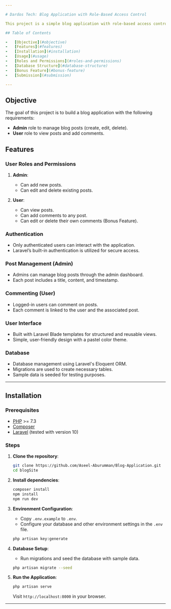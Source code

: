 ```yaml
---

# Dardos Tech: Blog Application with Role-Based Access Control

This project is a simple blog application with role-based access control that allows _Admins_ to manage blog posts and _Users_ to add comments. The application is built using Laravel and utilizes Blade for templating, jQuery for client-side validation, and Eloquent ORM for database interactions.

## Table of Contents

-   [Objective](#objective)
-   [Features](#features)
-   [Installation](#installation)
-   [Usage](#usage)
-   [Roles and Permissions](#roles-and-permissions)
-   [Database Structure](#database-structure)
-   [Bonus Feature](#bonus-feature)
-   [Submission](#submission)

---
```


## Objective

The goal of this project is to build a blog application with the following requirements:

-   **Admin** role to manage blog posts (create, edit, delete).
-   **User** role to view posts and add comments.

## Features

### User Roles and Permissions

1. **Admin**:

    - Can add new posts.
    - Can edit and delete existing posts.

2. **User**:
    - Can view posts.
    - Can add comments to any post.
    - Can edit or delete their own comments (Bonus Feature).

### Authentication

-   Only authenticated users can interact with the application.
-   Laravel’s built-in authentication is utilized for secure access.

### Post Management (Admin)

-   Admins can manage blog posts through the admin dashboard.
-   Each post includes a title, content, and timestamp.

### Commenting (User)

-   Logged-in users can comment on posts.
-   Each comment is linked to the user and the associated post.

### User Interface

-   Built with Laravel Blade templates for structured and reusable views.
-   Simple, user-friendly design with a pastel color theme.

### Database

-   Database management using Laravel's Eloquent ORM.
-   Migrations are used to create necessary tables.
-   Sample data is seeded for testing purposes.

---

## Installation

### Prerequisites

-   [PHP](https://www.php.net/) >= 7.3
-   [Composer](https://getcomposer.org/)
-   [Laravel](https://laravel.com/) (tested with version 10)

### Steps

1. **Clone the repository**:

    ```bash
    git clone https://github.com/Aseel-Aburumman/Blog-Application.git
    cd blogSite
    ```

2. **Install dependencies**:

    ```bash
    composer install
    npm install
    npm run dev
    ```

3. **Environment Configuration**:

    - Copy `.env.example` to `.env`.
    - Configure your database and other environment settings in the `.env` file.

    ```bash
    php artisan key:generate
    ```

4. **Database Setup**:

    - Run migrations and seed the database with sample data.

    ```bash
    php artisan migrate --seed
    ```

5. **Run the Application**:

    ```bash
    php artisan serve
    ```

    Visit `http://localhost:8000` in your browser.

---
